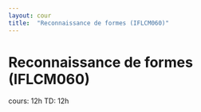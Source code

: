 ```yaml
---
layout: cour
title:  "Reconnaissance de formes (IFLCM060)"
---
```


# Reconnaissance de formes (IFLCM060)
cours: 12h TD: 12h